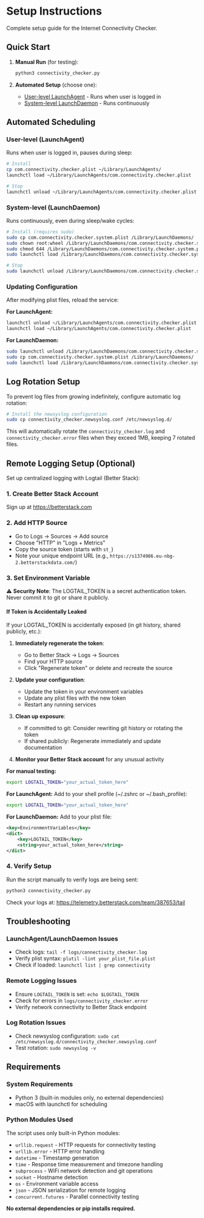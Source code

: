 # Setup Instructions

Complete setup guide for the Internet Connectivity Checker.

## Quick Start

1. **Manual Run** (for testing):
   ```bash
   python3 connectivity_checker.py
   ```

2. **Automated Setup** (choose one):
   - [User-level LaunchAgent](#user-level-launchagent) - Runs when user is logged in
   - [System-level LaunchDaemon](#system-level-launchdaemon) - Runs continuously

## Automated Scheduling

### User-level (LaunchAgent)
Runs when user is logged in, pauses during sleep:

```bash
# Install
cp com.connectivity.checker.plist ~/Library/LaunchAgents/
launchctl load ~/Library/LaunchAgents/com.connectivity.checker.plist

# Stop
launchctl unload ~/Library/LaunchAgents/com.connectivity.checker.plist
```

### System-level (LaunchDaemon)
Runs continuously, even during sleep/wake cycles:

```bash
# Install (requires sudo)
sudo cp com.connectivity.checker.system.plist /Library/LaunchDaemons/
sudo chown root:wheel /Library/LaunchDaemons/com.connectivity.checker.system.plist
sudo chmod 644 /Library/LaunchDaemons/com.connectivity.checker.system.plist
sudo launchctl load /Library/LaunchDaemons/com.connectivity.checker.system.plist

# Stop
sudo launchctl unload /Library/LaunchDaemons/com.connectivity.checker.system.plist
```

### Updating Configuration

After modifying plist files, reload the service:

**For LaunchAgent:**
```bash
launchctl unload ~/Library/LaunchAgents/com.connectivity.checker.plist
launchctl load ~/Library/LaunchAgents/com.connectivity.checker.plist
```

**For LaunchDaemon:**
```bash
sudo launchctl unload /Library/LaunchDaemons/com.connectivity.checker.system.plist
sudo cp com.connectivity.checker.system.plist /Library/LaunchDaemons/
sudo launchctl load /Library/LaunchDaemons/com.connectivity.checker.system.plist
```

## Log Rotation Setup

To prevent log files from growing indefinitely, configure automatic log rotation:

```bash
# Install the newsyslog configuration
sudo cp connectivity_checker.newsyslog.conf /etc/newsyslog.d/
```

This will automatically rotate the `connectivity_checker.log` and `connectivity_checker.error` files when they exceed 1MB, keeping 7 rotated files.

## Remote Logging Setup (Optional)

Set up centralized logging with Logtail (Better Stack):

### 1. Create Better Stack Account
Sign up at https://betterstack.com

### 2. Add HTTP Source
- Go to Logs → Sources → Add source
- Choose "HTTP" in "Logs + Metrics"
- Copy the source token (starts with `st_`)
- Note your unique endpoint URL (e.g., `https://s1374986.eu-nbg-2.betterstackdata.com/`)

### 3. Set Environment Variable

⚠️ **Security Note**: The LOGTAIL_TOKEN is a secret authentication token. Never commit it to git or share it publicly.

#### If Token is Accidentally Leaked

If your LOGTAIL_TOKEN is accidentally exposed (in git history, shared publicly, etc.):

1. **Immediately regenerate the token**:
   - Go to Better Stack → Logs → Sources
   - Find your HTTP source
   - Click "Regenerate token" or delete and recreate the source

2. **Update your configuration**:
   - Update the token in your environment variables
   - Update any plist files with the new token
   - Restart any running services

3. **Clean up exposure**:
   - If committed to git: Consider rewriting git history or rotating the token
   - If shared publicly: Regenerate immediately and update documentation

4. **Monitor your Better Stack account** for any unusual activity

**For manual testing:**
```bash
export LOGTAIL_TOKEN="your_actual_token_here"
```

**For LaunchAgent:**
Add to your shell profile (~/.zshrc or ~/.bash_profile):
```bash
export LOGTAIL_TOKEN="your_actual_token_here"
```

**For LaunchDaemon:**
Add to your plist file:
```xml
<key>EnvironmentVariables</key>
<dict>
    <key>LOGTAIL_TOKEN</key>
    <string>your_actual_token_here</string>
</dict>
```

### 4. Verify Setup
Run the script manually to verify logs are being sent:
```bash
python3 connectivity_checker.py
```

Check your logs at: https://telemetry.betterstack.com/team/387653/tail

## Troubleshooting

### LaunchAgent/LaunchDaemon Issues
- Check logs: `tail -f logs/connectivity_checker.log`
- Verify plist syntax: `plutil -lint your_plist_file.plist`
- Check if loaded: `launchctl list | grep connectivity`

### Remote Logging Issues
- Ensure `LOGTAIL_TOKEN` is set: `echo $LOGTAIL_TOKEN`
- Check for errors in `logs/connectivity_checker.error`
- Verify network connectivity to Better Stack endpoint

### Log Rotation Issues
- Check newsyslog configuration: `sudo cat /etc/newsyslog.d/connectivity_checker.newsyslog.conf`
- Test rotation: `sudo newsyslog -v`

## Requirements

### System Requirements
- Python 3 (built-in modules only, no external dependencies)
- macOS with launchctl for scheduling

### Python Modules Used
The script uses only built-in Python modules:
- `urllib.request` - HTTP requests for connectivity testing
- `urllib.error` - HTTP error handling
- `datetime` - Timestamp generation
- `time` - Response time measurement and timezone handling
- `subprocess` - WiFi network detection and git operations
- `socket` - Hostname detection
- `os` - Environment variable access
- `json` - JSON serialization for remote logging
- `concurrent.futures` - Parallel connectivity testing

**No external dependencies or pip installs required.**